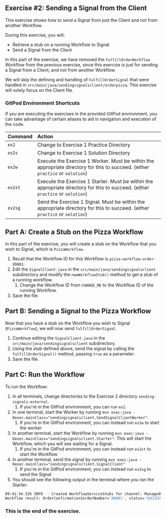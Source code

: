 ## Exercise #2: Sending a Signal from the Client

This exercise shows how to send a Signal from just the Client and not from another Workflow.

During this exercise, you will:

- Retrieve a stub on a running Workflow to Signal
- Send a Signal from the Client

In this part of the exercise, we have removed the `FulfillOrderWorkflow` Workflow from the previous exercise, since this exercise is just for sending a Signal from a Client, and not from another Workflow.

We will skip the defining and handling of `FulfillOrderSignal` that were handled in `src/main/java/sendingsignalsclient/orderpizza`. This exercise will solely focus on the Client file.

### GitPod Environment Shortcuts

If you are executing the exercises in the provided GitPod environment, you
can take advantage of certain aliases to aid in navigation and execution of
the code.

| Command | Action                                                                                                                             |
| :------ | :--------------------------------------------------------------------------------------------------------------------------------- |
| `ex2`   | Change to Exercise 1 Practice Directory                                                                                            |
| `ex2s`  | Change to Exercise 1 Solution Directory                                                                                            |
| `ex2w`  | Execute the Exercise 1 Worker. Must be within the appropriate directory for this to succeed. (either `practice` or `solution`)     |
| `ex2st` | Execute the Exercise 1 Starter. Must be within the appropriate directory for this to succeed. (either `practice` or `solution`)    |
| `ex2sg` | Send the Exercise 1 Signal. Must be within the appropriate directory for this to succeed. (either `practice` or `solution`) |


## Part A: Create a Stub on the Pizza Workflow

In this part of the exercise, you will create a stub on the Workflow that you wish to Signal, which is `PizzaWorkflow`.

1. Recall that the Workflow ID for this Workflow is `pizza-workflow-order-XD001`.
1. Edit the `SignalClient.java` in the `src/main/java/sendingsignalsclient` subdirectory and modify the `newWorkflowStub()` method to get a stub of a running workflow.
   1. Change the Workflow ID from `CHANGE_ME` to the Workflow ID of the running Workflow.
1. Save the file.

## Part B: Sending a Signal to the Pizza Workflow

Now that you have a stub on the Workflow you wish to Signal (`PizzaWorkflow`), we will now send `fulfillOrderSignal`.

1. Continue editing the `SignalClient.java` in the `src/main/java/sendingsignalsclient` subdirectory.
1. Using the stub defined above, send the signal by calling the `fulfillOrderSignal()` method, passing `true` as a parameter.
1. Save the file.


## Part C: Run the Workflow

To run the Workflow:

1. In all terminals, change directories to the Exercise 2 directory `sending-signals-external`.
   1. If you're in the GitPod environment, you can run `ex2`.
1. In one terminal, start the Worker by running `mvn exec:java -Dexec.mainClass="sendingsignalsclient.SendSignalClientWorker"`.
   1. If you're in the GitPod environment, you can instead run `ex2w` to start the worker
1. In another terminal, start the Workflow by running `mvn exec:java -Dexec.mainClass="sendingsignalsclient.Starter"`. This will start the Workflow, which you will see waiting for a Signal.
   1. If you're in the GitPod environment, you can instead run `ex2st` to start the Workflow
1. In another terminal, send the signal by running `mvn exec:java -Dexec.mainClass="sendingsignalsclient.SignalClient"`
   1. If you're in the GitPod environment, you can instead run `ex2sg` to send the Signal
1. You should see the following output in the terminal where you ran the Starter:

```bash
09:41:34.326 INFO  - Created WorkflowServiceStubs for channel: ManagedChannelOrphanWrapper{delegate=ManagedChannelImpl{logId=1, target=127.0.0.1:7233}}
Workflow result: OrderConfirmation{orderNumber='XD001', status='SUCCESS', confirmationNumber='P24601', billingTimestamp=1712500897, amount=3500}
```

### This is the end of the exercise.
